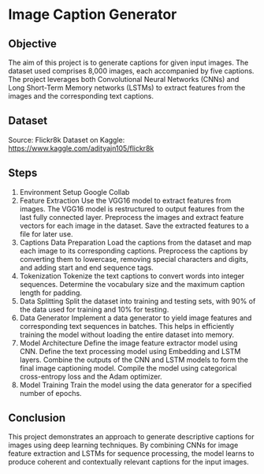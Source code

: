 # Image Caption Generator
## Objective
The aim of this project is to generate captions for given input images. The dataset used comprises 8,000 images, each accompanied by five captions. The project leverages both Convolutional Neural Networks (CNNs) and Long Short-Term Memory networks (LSTMs) to extract features from the images and the corresponding text captions.

## Dataset
Source: Flickr8k Dataset on Kaggle:  https://www.kaggle.com/adityajn105/flickr8k

## Steps
1. Environment Setup
Google Collab
2. Feature Extraction
Use the VGG16 model to extract features from images. The VGG16 model is restructured to output features from the last fully connected layer.
Preprocess the images and extract feature vectors for each image in the dataset.
Save the extracted features to a file for later use.
3. Captions Data Preparation
Load the captions from the dataset and map each image to its corresponding captions.
Preprocess the captions by converting them to lowercase, removing special characters and digits, and adding start and end sequence tags.
4. Tokenization
Tokenize the text captions to convert words into integer sequences.
Determine the vocabulary size and the maximum caption length for padding.
5. Data Splitting
Split the dataset into training and testing sets, with 90% of the data used for training and 10% for testing.
6. Data Generator
Implement a data generator to yield image features and corresponding text sequences in batches. This helps in efficiently training the model without loading the entire dataset into memory.
7. Model Architecture
Define the image feature extractor model using CNN.
Define the text processing model using Embedding and LSTM layers.
Combine the outputs of the CNN and LSTM models to form the final image captioning model.
Compile the model using categorical cross-entropy loss and the Adam optimizer.
8. Model Training
Train the model using the data generator for a specified number of epochs.

## Conclusion
This project demonstrates an approach to generate descriptive captions for images using deep learning techniques. By combining CNNs for image feature extraction and LSTMs for sequence processing, the model learns to produce coherent and contextually relevant captions for the input images.

